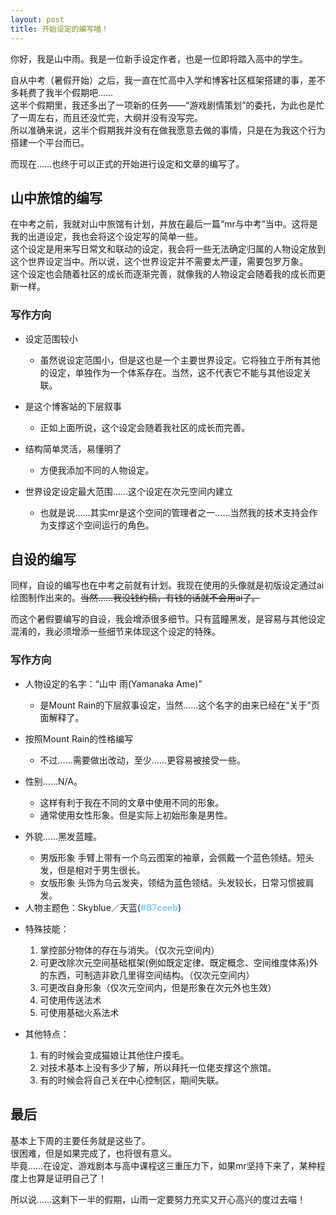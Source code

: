 ```yaml
---
layout: post
title: 开始设定的编写喵！
---
```



<p>你好，我是山中雨。我是一位新手设定作者，也是一位即将踏入高中的学生。</p><p>自从中考（暑假开始）之后，我一直在忙高中入学和博客社区框架搭建的事，差不多耗费了我半个假期吧……<br>这半个假期里，我还多出了一项新的任务——“游戏剧情策划”的委托，为此也是忙了一周左右，而且还没忙完，大纲并没有没写完。<br>所以准确来说，这半个假期我并没有在做我愿意去做的事情，只是在为我这个行为搭建一个平台而已。</p><p>而现在……也终于可以正式的开始进行设定和文章的编写了。</p><h2>山中旅馆的编写</h2><p>在中考之前，我就对山中旅馆有计划，并放在最后一篇“mr与中考”当中。这将是我的出道设定，我也会将这个设定写的简单一些。<br>这个设定是用来写日常文和联动的设定，我会将一些无法确定归属的人物设定放到这个世界设定当中。所以说，这个世界设定并不需要太严谨，需要包罗万象。<br>这个设定也会随着社区的成长而逐渐完善，就像我的人物设定会随着我的成长而更新一样。</p><h3>写作方向</h3><ul><li><p>设定范围较小</p><ul><li>虽然说设定范围小，但是这也是一个主要世界设定。它将独立于所有其他的设定，单独作为一个体系存在。当然，这不代表它不能与其他设定关联。</li></ul></li><li><p>是这个博客站的下层叙事</p><ul><li>正如上面所说，这个设定会随着我社区的成长而完善。</li></ul></li><li><p>结构简单灵活，易懂明了</p><ul><li>方便我添加不同的人物设定。</li></ul></li><li><p>世界设定设定最大范围……这个设定在次元空间内建立</p><ul><li>也就是说……其实mr是这个空间的管理者之一……当然我的技术支持会作为支撑这个空间运行的角色。</li></ul></li></ul><h2>自设的编写</h2><p>同样，自设的编写也在中考之前就有计划。我现在使用的头像就是初版设定通过ai绘图制作出来的。<del>当然……我没钱约稿，有钱的话就不会用ai了。</del></p><p>而这个暑假要编写的自设，我会增添很多细节。只有蓝瞳黑发，是容易与其他设定混淆的，我必须增添一些细节来体现这个设定的特殊。</p><h3>写作方向</h3><ul><li><p>人物设定的名字：“山中 雨(Yamanaka Ame)”</p><ul><li>是Mount Rain的下层叙事设定，当然……这个名字的由来已经在“关于”页面解释了。</li></ul></li><li><p>按照Mount Rain的性格编写</p><ul><li>不过……需要做出改动，至少……更容易被接受一些。</li></ul></li><li><p>性别……N/A。</p><ul><li>这样有利于我在不同的文章中使用不同的形象。</li><li>通常使用女性形象。但是实际上初始形象是男性。</li></ul></li><li><p>外貌……黑发蓝瞳。</p><ul><li>男版形象 手臂上带有一个乌云图案的袖章，会佩戴一个蓝色领结。短头发，但是相对于男生很长。</li><li>女版形象 头饰为乌云发夹，领结为蓝色领结。头发较长，日常习惯披肩发。</li></ul></li><li>人物主题色：Skyblue／天蓝(<span style="color:#87ceeb;font-weight:bold;">#87ceeb</span>)</li><li><p>特殊技能：</p><ol><li>掌控部分物体的存在与消失。（仅次元空间内）</li><li>可更改除次元空间基础框架(例如既定定律、既定概念、空间维度体系)外的东西，可制造非欧几里得空间结构。（仅次元空间内）</li><li>可更改自身形象（仅次元空间内，但是形象在次元外也生效）</li><li>可使用传送法术</li><li>可使用基础火系法术</li></ol></li><li><p>其他特点：</p><ol><li>有的时候会变成猫娘让其他住户摸毛。</li><li>对技术基本上没有多少了解，所以拜托一位佬支撑这个旅馆。</li><li>有的时候会将自己关在中心控制区，期间失联。</li></ol></li></ul><h2>最后</h2><p>基本上下周的主要任务就是这些了。<br>很困难，但是如果完成了，也将很有意义。<br>毕竟……在设定、游戏剧本与高中课程这三重压力下，如果mr坚持下来了，某种程度上也算是证明自己了！</p><p>所以说……这剩下一半的假期，山雨一定要努力充实又开心高兴的度过去喵！</p>
